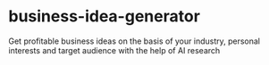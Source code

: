 # business-idea-generator
Get profitable business ideas on the basis of your industry, personal interests and target audience with the help of AI research
